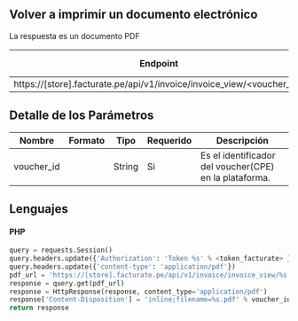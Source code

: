 ## Volver a imprimir un documento electrónico
La respuesta es un documento PDF

Endpoint | Método HTTP | Parametros
------------ | ------------- | ------------
https://[store].facturate.pe/api/v1/invoice/invoice_view/<voucher_id> | GET | voucher_id


## Detalle de los Parámetros

Nombre | Formato | Tipo | Requerido | Descripción 
------------ | ------------- | ------------- | ------------- | -------------
voucher_id |  | String | Si | Es el identificador del voucher(CPE) en la plataforma. 


## Lenguajes

#### PHP
```py
query = requests.Session()
query.headers.update({'Authorization': 'Token %s' % <token_facturate> })
query.headers.update({'content-type': 'application/pdf'})
pdf_url = 'https://[store].facturate.pe/api/v1/invoice/invoice_view/%s' % voucher_id
response = query.get(pdf_url)
response = HttpResponse(response, content_type='application/pdf')
response['Content-Disposition'] = 'inline;filename=%s.pdf' % voucher_id
return response
```
